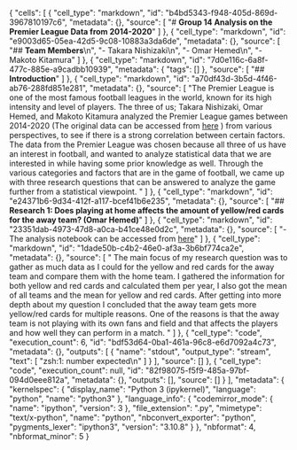 {
 "cells": [
  {
   "cell_type": "markdown",
   "id": "b4bd5343-f948-405d-869d-3967810197c6",
   "metadata": {},
   "source": [
    "# **Group 14 Analysis on the Premier League Data from 2014-2020**"
   ]
  },
  {
   "cell_type": "markdown",
   "id": "e9003d65-05ea-42d5-9c08-10883a3da6de",
   "metadata": {},
   "source": [
    "## **Team Members**\n",
    "- Takara Nishizaki\n",
    "- Omar Hemed\n",
    "- Makoto Kitamura"
   ]
  },
  {
   "cell_type": "markdown",
   "id": "7d0e116c-6a8f-477c-885e-a9cadbb10939",
   "metadata": {
    "tags": []
   },
   "source": [
    "## **Introduction**"
   ]
  },
  {
   "cell_type": "markdown",
   "id": "a70df43d-3b5d-4f46-ab76-288fd851e281",
   "metadata": {},
   "source": [
    "The Premier League is one of the most famous football leagues in the world, known for its high intensity and level of players. The three of us; Takara Nishizaki, Omar Hemed, and Makoto Kitamura analyzed the Premier League games between 2014-2020 (The original data can be accessed from [here](https://www.kaggle.com/datasets/sanjeetsinghnaik/premier-league-matches-20142020) ) from various perspectives, to see if there is a strong correlation between certain factors. The data from the Premier League was chosen because all three of us have an interest in football, and wanted to analyze statistical data that we are interested in while having some prior knowledge as well. Through the various categories and factors that are in the game of football, we came up with three research questions that can be answered to analyze the game further from a statistical viewpoint. "
   ]
  },
  {
   "cell_type": "markdown",
   "id": "e24371b6-9d34-412f-a117-bcef41b6e235",
   "metadata": {},
   "source": [
    "## **Research 1: Does playing at home affects the amount of yellow/red cards for the away team? (Omar Hemed)**"
   ]
  },
  {
   "cell_type": "markdown",
   "id": "23351dab-4973-47d8-a0ca-b41ce48e0d2c",
   "metadata": {},
   "source": [
    "- The analysis notebook can be accessed from [here](https://github.com/ubco-W2022T2-data301/Group14/blob/main/analysis/analysis1.ipynb)"
   ]
  },
  {
   "cell_type": "markdown",
   "id": "1dade50b-c4b2-46e0-af3a-3b6bf774ca2e",
   "metadata": {},
   "source": [
    " The main focus of my research question was to gather as much data as I could for the yellow and red cards for the away team and compare them with the home team. I gathered the information for both yellow and red cards and calculated them per year, I also got the mean of all teams and the mean for yellow and red cards. After getting into more depth about my question I concluded that the away team gets more yellow/red cards for multiple reasons. One of the reasons is that the away team is not playing with its own fans and field and that affects the players and how well they can perform in a match. "
   ]
  },
  {
   "cell_type": "code",
   "execution_count": 6,
   "id": "bdf53d64-0ba1-461a-96c8-e6d7092a4c73",
   "metadata": {},
   "outputs": [
    {
     "name": "stdout",
     "output_type": "stream",
     "text": [
      "zsh:1: number expected\n"
     ]
    }
   ],
   "source": []
  },
  {
   "cell_type": "code",
   "execution_count": null,
   "id": "82f98075-f5f9-485a-97bf-094d0eee812a",
   "metadata": {},
   "outputs": [],
   "source": []
  }
 ],
 "metadata": {
  "kernelspec": {
   "display_name": "Python 3 (ipykernel)",
   "language": "python",
   "name": "python3"
  },
  "language_info": {
   "codemirror_mode": {
    "name": "ipython",
    "version": 3
   },
   "file_extension": ".py",
   "mimetype": "text/x-python",
   "name": "python",
   "nbconvert_exporter": "python",
   "pygments_lexer": "ipython3",
   "version": "3.10.8"
  }
 },
 "nbformat": 4,
 "nbformat_minor": 5
}

